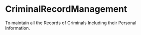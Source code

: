 # CriminalRecordManagement
To maintain all the Records of Criminals Including their Personal Information.
